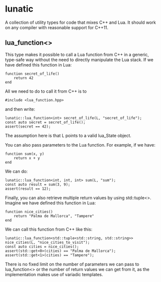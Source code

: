 # lunatic

A collection of utility types for code that mixes C++ and Lua. It should work on any compiler with reasonable support for C++11.

## lua_function<>

This type makes it possible to call a Lua function from C++ in a generic, type-safe way without the need to directly manipulate the Lua stack. If we have defined this function in Lua:

	function secret_of_life()
		return 42
	end

All we need to do to call it from C++ is to

	#include <lua_function.hpp>

and then write:

	lunatic::lua_function<int> secret_of_life(L, "secret_of_life");
	const auto secret = secret_of_life();
	assert(secret == 42);

The assumption here is that L points to a valid lua_State object.

You can also pass parameters to the Lua function. For example, if we have:

	function sum(x, y)
		return x + y
	end

We can do:

	lunatic::lua_function<int, int, int> sum(L, "sum");
	const auto result = sum(3, 9);
	assert(result == 12);

Finally, you can also retrieve multiple return values by using std::tuple<>. Imagine we have defined this function in Lua:

	function nice_cities()
		return "Palma de Mallorca", "Tampere"
	end

We can call this function from C++ like this:

	lunatic::lua_function<std::tuple<std::string, std::string>> nice_cities(L, "nice_cities_to_visit");
	const auto cities = nice_cities();
    assert(std::get<0>(cities) == "Palma de Mallorca");
	assert(std::get<1>(cities) == "Tampere");

There is no fixed limit on the number of parameters we can pass to lua_function<> or the number of return values we can get from it, as the implementation makes use of variadic templates.
